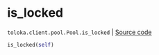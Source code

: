 # is_locked
`toloka.client.pool.Pool.is_locked` | [Source code](https://github.com/Toloka/toloka-kit/blob/v1.2.1/src/client/pool/__init__.py#L257)

```python
is_locked(self)
```

